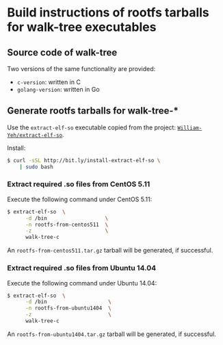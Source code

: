 Build instructions of rootfs tarballs for walk-tree executables
===



## Source code of walk-tree

Two versions of the same functionality are provided:

 - `c-version`: written in C
 - `golang-version`: written in Go



## Generate rootfs tarballs for walk-tree-*

Use the `extract-elf-so` executable copied from the project: [`William-Yeh/extract-elf-so`](https://github.com/William-Yeh/extract-elf-so).

Install:

```bash
$ curl -sSL http://bit.ly/install-extract-elf-so \
    | sudo bash
```


### Extract required .so files from CentOS 5.11

Execute the following command under CentOS 5.11:

```bash
$ extract-elf-so  \
      -d /bin                   \
      -n rootfs-from-centos511  \
      -z                        \
      walk-tree-c
```

An `rootfs-from-centos511.tar.gz` tarball will be generated, if successful.


### Extract required .so files from Ubuntu 14.04

Execute the following command under Ubuntu 14.04:

```bash
$ extract-elf-so  \
      -d /bin                    \
      -n rootfs-from-ubuntu1404  \
      -z                         \
      walk-tree-c
```

An `rootfs-from-ubuntu1404.tar.gz` tarball will be generated, if successful.

